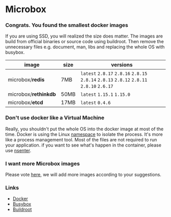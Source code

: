 # **Microbox**

### Congrats. You found the smallest docker images

If you are using SSD, you will realized the size does matter. The images are build from official binaries or source code using buildroot. Then remove the unnecessary files e.g. document, man, libs and replacing the whole OS with busybox.

|image|size|versions|
|-----|--------|-----|
|microbox/**redis**|7MB | `latest` `2.8.17` `2.8.16` `2.8.15` `2.8.14` `2.8.13` `2.8.12` `2.8.11` `2.8.10` `2.6.17`| 
|microbox/**rethinkdb**|50MB |`latest` `1.15.1` `1.15.0`| 
|microbox/**etcd**|17MB |`latest` `0.4.6`| 


### Don't use docker like a Virtual Machine
Really, you shouldn't put the whole OS into the docker image at most of the time. Docker is using the Linux [namespace](http://en.wikipedia.org/wiki/Cgroups) to isolate the process. It's more like a process management tool. Most of the files are not required to run your application. if you want to see what's happen in the container, please use [nsenter](https://github.com/jpetazzo/nsenter).

### I want more **Microbox** images
Please vote [here](https://github.com/microbox/microbox.github.io/issues), we will add more images according to your suggestions.

### Links
- [Docker](http://docker.io)
- [Busybox](http://busybox.net)
- [Buildroot](http://buildroot.uclibc.org)
